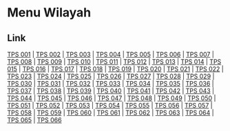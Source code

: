 # Menu Wilayah

## Link

[TPS 001](https://github.com/gigit-pemilu/pemilu-2024-51-bali/tree/main/pileg-dpr/hitung-suara/sub/51-bali/sub/71-kota-denpasar/sub/03-denpasar-barat/sub/1007-pemecutan/sub/001-tps)
 | 
[TPS 002](https://github.com/gigit-pemilu/pemilu-2024-51-bali/tree/main/pileg-dpr/hitung-suara/sub/51-bali/sub/71-kota-denpasar/sub/03-denpasar-barat/sub/1007-pemecutan/sub/002-tps)
 | 
[TPS 003](https://github.com/gigit-pemilu/pemilu-2024-51-bali/tree/main/pileg-dpr/hitung-suara/sub/51-bali/sub/71-kota-denpasar/sub/03-denpasar-barat/sub/1007-pemecutan/sub/003-tps)
 | 
[TPS 004](https://github.com/gigit-pemilu/pemilu-2024-51-bali/tree/main/pileg-dpr/hitung-suara/sub/51-bali/sub/71-kota-denpasar/sub/03-denpasar-barat/sub/1007-pemecutan/sub/004-tps)
 | 
[TPS 005](https://github.com/gigit-pemilu/pemilu-2024-51-bali/tree/main/pileg-dpr/hitung-suara/sub/51-bali/sub/71-kota-denpasar/sub/03-denpasar-barat/sub/1007-pemecutan/sub/005-tps)
 | 
[TPS 006](https://github.com/gigit-pemilu/pemilu-2024-51-bali/tree/main/pileg-dpr/hitung-suara/sub/51-bali/sub/71-kota-denpasar/sub/03-denpasar-barat/sub/1007-pemecutan/sub/006-tps)
 | 
[TPS 007](https://github.com/gigit-pemilu/pemilu-2024-51-bali/tree/main/pileg-dpr/hitung-suara/sub/51-bali/sub/71-kota-denpasar/sub/03-denpasar-barat/sub/1007-pemecutan/sub/007-tps)
 | 
[TPS 008](https://github.com/gigit-pemilu/pemilu-2024-51-bali/tree/main/pileg-dpr/hitung-suara/sub/51-bali/sub/71-kota-denpasar/sub/03-denpasar-barat/sub/1007-pemecutan/sub/008-tps)
 | 
[TPS 009](https://github.com/gigit-pemilu/pemilu-2024-51-bali/tree/main/pileg-dpr/hitung-suara/sub/51-bali/sub/71-kota-denpasar/sub/03-denpasar-barat/sub/1007-pemecutan/sub/009-tps)
 | 
[TPS 010](https://github.com/gigit-pemilu/pemilu-2024-51-bali/tree/main/pileg-dpr/hitung-suara/sub/51-bali/sub/71-kota-denpasar/sub/03-denpasar-barat/sub/1007-pemecutan/sub/010-tps)
 | 
[TPS 011](https://github.com/gigit-pemilu/pemilu-2024-51-bali/tree/main/pileg-dpr/hitung-suara/sub/51-bali/sub/71-kota-denpasar/sub/03-denpasar-barat/sub/1007-pemecutan/sub/011-tps)
 | 
[TPS 012](https://github.com/gigit-pemilu/pemilu-2024-51-bali/tree/main/pileg-dpr/hitung-suara/sub/51-bali/sub/71-kota-denpasar/sub/03-denpasar-barat/sub/1007-pemecutan/sub/012-tps)
 | 
[TPS 013](https://github.com/gigit-pemilu/pemilu-2024-51-bali/tree/main/pileg-dpr/hitung-suara/sub/51-bali/sub/71-kota-denpasar/sub/03-denpasar-barat/sub/1007-pemecutan/sub/013-tps)
 | 
[TPS 014](https://github.com/gigit-pemilu/pemilu-2024-51-bali/tree/main/pileg-dpr/hitung-suara/sub/51-bali/sub/71-kota-denpasar/sub/03-denpasar-barat/sub/1007-pemecutan/sub/014-tps)
 | 
[TPS 015](https://github.com/gigit-pemilu/pemilu-2024-51-bali/tree/main/pileg-dpr/hitung-suara/sub/51-bali/sub/71-kota-denpasar/sub/03-denpasar-barat/sub/1007-pemecutan/sub/015-tps)
 | 
[TPS 016](https://github.com/gigit-pemilu/pemilu-2024-51-bali/tree/main/pileg-dpr/hitung-suara/sub/51-bali/sub/71-kota-denpasar/sub/03-denpasar-barat/sub/1007-pemecutan/sub/016-tps)
 | 
[TPS 017](https://github.com/gigit-pemilu/pemilu-2024-51-bali/tree/main/pileg-dpr/hitung-suara/sub/51-bali/sub/71-kota-denpasar/sub/03-denpasar-barat/sub/1007-pemecutan/sub/017-tps)
 | 
[TPS 018](https://github.com/gigit-pemilu/pemilu-2024-51-bali/tree/main/pileg-dpr/hitung-suara/sub/51-bali/sub/71-kota-denpasar/sub/03-denpasar-barat/sub/1007-pemecutan/sub/018-tps)
 | 
[TPS 019](https://github.com/gigit-pemilu/pemilu-2024-51-bali/tree/main/pileg-dpr/hitung-suara/sub/51-bali/sub/71-kota-denpasar/sub/03-denpasar-barat/sub/1007-pemecutan/sub/019-tps)
 | 
[TPS 020](https://github.com/gigit-pemilu/pemilu-2024-51-bali/tree/main/pileg-dpr/hitung-suara/sub/51-bali/sub/71-kota-denpasar/sub/03-denpasar-barat/sub/1007-pemecutan/sub/020-tps)
 | 
[TPS 021](https://github.com/gigit-pemilu/pemilu-2024-51-bali/tree/main/pileg-dpr/hitung-suara/sub/51-bali/sub/71-kota-denpasar/sub/03-denpasar-barat/sub/1007-pemecutan/sub/021-tps)
 | 
[TPS 022](https://github.com/gigit-pemilu/pemilu-2024-51-bali/tree/main/pileg-dpr/hitung-suara/sub/51-bali/sub/71-kota-denpasar/sub/03-denpasar-barat/sub/1007-pemecutan/sub/022-tps)
 | 
[TPS 023](https://github.com/gigit-pemilu/pemilu-2024-51-bali/tree/main/pileg-dpr/hitung-suara/sub/51-bali/sub/71-kota-denpasar/sub/03-denpasar-barat/sub/1007-pemecutan/sub/023-tps)
 | 
[TPS 024](https://github.com/gigit-pemilu/pemilu-2024-51-bali/tree/main/pileg-dpr/hitung-suara/sub/51-bali/sub/71-kota-denpasar/sub/03-denpasar-barat/sub/1007-pemecutan/sub/024-tps)
 | 
[TPS 025](https://github.com/gigit-pemilu/pemilu-2024-51-bali/tree/main/pileg-dpr/hitung-suara/sub/51-bali/sub/71-kota-denpasar/sub/03-denpasar-barat/sub/1007-pemecutan/sub/025-tps)
 | 
[TPS 026](https://github.com/gigit-pemilu/pemilu-2024-51-bali/tree/main/pileg-dpr/hitung-suara/sub/51-bali/sub/71-kota-denpasar/sub/03-denpasar-barat/sub/1007-pemecutan/sub/026-tps)
 | 
[TPS 027](https://github.com/gigit-pemilu/pemilu-2024-51-bali/tree/main/pileg-dpr/hitung-suara/sub/51-bali/sub/71-kota-denpasar/sub/03-denpasar-barat/sub/1007-pemecutan/sub/027-tps)
 | 
[TPS 028](https://github.com/gigit-pemilu/pemilu-2024-51-bali/tree/main/pileg-dpr/hitung-suara/sub/51-bali/sub/71-kota-denpasar/sub/03-denpasar-barat/sub/1007-pemecutan/sub/028-tps)
 | 
[TPS 029](https://github.com/gigit-pemilu/pemilu-2024-51-bali/tree/main/pileg-dpr/hitung-suara/sub/51-bali/sub/71-kota-denpasar/sub/03-denpasar-barat/sub/1007-pemecutan/sub/029-tps)
 | 
[TPS 030](https://github.com/gigit-pemilu/pemilu-2024-51-bali/tree/main/pileg-dpr/hitung-suara/sub/51-bali/sub/71-kota-denpasar/sub/03-denpasar-barat/sub/1007-pemecutan/sub/030-tps)
 | 
[TPS 031](https://github.com/gigit-pemilu/pemilu-2024-51-bali/tree/main/pileg-dpr/hitung-suara/sub/51-bali/sub/71-kota-denpasar/sub/03-denpasar-barat/sub/1007-pemecutan/sub/031-tps)
 | 
[TPS 032](https://github.com/gigit-pemilu/pemilu-2024-51-bali/tree/main/pileg-dpr/hitung-suara/sub/51-bali/sub/71-kota-denpasar/sub/03-denpasar-barat/sub/1007-pemecutan/sub/032-tps)
 | 
[TPS 033](https://github.com/gigit-pemilu/pemilu-2024-51-bali/tree/main/pileg-dpr/hitung-suara/sub/51-bali/sub/71-kota-denpasar/sub/03-denpasar-barat/sub/1007-pemecutan/sub/033-tps)
 | 
[TPS 034](https://github.com/gigit-pemilu/pemilu-2024-51-bali/tree/main/pileg-dpr/hitung-suara/sub/51-bali/sub/71-kota-denpasar/sub/03-denpasar-barat/sub/1007-pemecutan/sub/034-tps)
 | 
[TPS 035](https://github.com/gigit-pemilu/pemilu-2024-51-bali/tree/main/pileg-dpr/hitung-suara/sub/51-bali/sub/71-kota-denpasar/sub/03-denpasar-barat/sub/1007-pemecutan/sub/035-tps)
 | 
[TPS 036](https://github.com/gigit-pemilu/pemilu-2024-51-bali/tree/main/pileg-dpr/hitung-suara/sub/51-bali/sub/71-kota-denpasar/sub/03-denpasar-barat/sub/1007-pemecutan/sub/036-tps)
 | 
[TPS 037](https://github.com/gigit-pemilu/pemilu-2024-51-bali/tree/main/pileg-dpr/hitung-suara/sub/51-bali/sub/71-kota-denpasar/sub/03-denpasar-barat/sub/1007-pemecutan/sub/037-tps)
 | 
[TPS 038](https://github.com/gigit-pemilu/pemilu-2024-51-bali/tree/main/pileg-dpr/hitung-suara/sub/51-bali/sub/71-kota-denpasar/sub/03-denpasar-barat/sub/1007-pemecutan/sub/038-tps)
 | 
[TPS 039](https://github.com/gigit-pemilu/pemilu-2024-51-bali/tree/main/pileg-dpr/hitung-suara/sub/51-bali/sub/71-kota-denpasar/sub/03-denpasar-barat/sub/1007-pemecutan/sub/039-tps)
 | 
[TPS 040](https://github.com/gigit-pemilu/pemilu-2024-51-bali/tree/main/pileg-dpr/hitung-suara/sub/51-bali/sub/71-kota-denpasar/sub/03-denpasar-barat/sub/1007-pemecutan/sub/040-tps)
 | 
[TPS 041](https://github.com/gigit-pemilu/pemilu-2024-51-bali/tree/main/pileg-dpr/hitung-suara/sub/51-bali/sub/71-kota-denpasar/sub/03-denpasar-barat/sub/1007-pemecutan/sub/041-tps)
 | 
[TPS 042](https://github.com/gigit-pemilu/pemilu-2024-51-bali/tree/main/pileg-dpr/hitung-suara/sub/51-bali/sub/71-kota-denpasar/sub/03-denpasar-barat/sub/1007-pemecutan/sub/042-tps)
 | 
[TPS 043](https://github.com/gigit-pemilu/pemilu-2024-51-bali/tree/main/pileg-dpr/hitung-suara/sub/51-bali/sub/71-kota-denpasar/sub/03-denpasar-barat/sub/1007-pemecutan/sub/043-tps)
 | 
[TPS 044](https://github.com/gigit-pemilu/pemilu-2024-51-bali/tree/main/pileg-dpr/hitung-suara/sub/51-bali/sub/71-kota-denpasar/sub/03-denpasar-barat/sub/1007-pemecutan/sub/044-tps)
 | 
[TPS 045](https://github.com/gigit-pemilu/pemilu-2024-51-bali/tree/main/pileg-dpr/hitung-suara/sub/51-bali/sub/71-kota-denpasar/sub/03-denpasar-barat/sub/1007-pemecutan/sub/045-tps)
 | 
[TPS 046](https://github.com/gigit-pemilu/pemilu-2024-51-bali/tree/main/pileg-dpr/hitung-suara/sub/51-bali/sub/71-kota-denpasar/sub/03-denpasar-barat/sub/1007-pemecutan/sub/046-tps)
 | 
[TPS 047](https://github.com/gigit-pemilu/pemilu-2024-51-bali/tree/main/pileg-dpr/hitung-suara/sub/51-bali/sub/71-kota-denpasar/sub/03-denpasar-barat/sub/1007-pemecutan/sub/047-tps)
 | 
[TPS 048](https://github.com/gigit-pemilu/pemilu-2024-51-bali/tree/main/pileg-dpr/hitung-suara/sub/51-bali/sub/71-kota-denpasar/sub/03-denpasar-barat/sub/1007-pemecutan/sub/048-tps)
 | 
[TPS 049](https://github.com/gigit-pemilu/pemilu-2024-51-bali/tree/main/pileg-dpr/hitung-suara/sub/51-bali/sub/71-kota-denpasar/sub/03-denpasar-barat/sub/1007-pemecutan/sub/049-tps)
 | 
[TPS 050](https://github.com/gigit-pemilu/pemilu-2024-51-bali/tree/main/pileg-dpr/hitung-suara/sub/51-bali/sub/71-kota-denpasar/sub/03-denpasar-barat/sub/1007-pemecutan/sub/050-tps)
 | 
[TPS 051](https://github.com/gigit-pemilu/pemilu-2024-51-bali/tree/main/pileg-dpr/hitung-suara/sub/51-bali/sub/71-kota-denpasar/sub/03-denpasar-barat/sub/1007-pemecutan/sub/051-tps)
 | 
[TPS 052](https://github.com/gigit-pemilu/pemilu-2024-51-bali/tree/main/pileg-dpr/hitung-suara/sub/51-bali/sub/71-kota-denpasar/sub/03-denpasar-barat/sub/1007-pemecutan/sub/052-tps)
 | 
[TPS 053](https://github.com/gigit-pemilu/pemilu-2024-51-bali/tree/main/pileg-dpr/hitung-suara/sub/51-bali/sub/71-kota-denpasar/sub/03-denpasar-barat/sub/1007-pemecutan/sub/053-tps)
 | 
[TPS 054](https://github.com/gigit-pemilu/pemilu-2024-51-bali/tree/main/pileg-dpr/hitung-suara/sub/51-bali/sub/71-kota-denpasar/sub/03-denpasar-barat/sub/1007-pemecutan/sub/054-tps)
 | 
[TPS 055](https://github.com/gigit-pemilu/pemilu-2024-51-bali/tree/main/pileg-dpr/hitung-suara/sub/51-bali/sub/71-kota-denpasar/sub/03-denpasar-barat/sub/1007-pemecutan/sub/055-tps)
 | 
[TPS 056](https://github.com/gigit-pemilu/pemilu-2024-51-bali/tree/main/pileg-dpr/hitung-suara/sub/51-bali/sub/71-kota-denpasar/sub/03-denpasar-barat/sub/1007-pemecutan/sub/056-tps)
 | 
[TPS 057](https://github.com/gigit-pemilu/pemilu-2024-51-bali/tree/main/pileg-dpr/hitung-suara/sub/51-bali/sub/71-kota-denpasar/sub/03-denpasar-barat/sub/1007-pemecutan/sub/057-tps)
 | 
[TPS 058](https://github.com/gigit-pemilu/pemilu-2024-51-bali/tree/main/pileg-dpr/hitung-suara/sub/51-bali/sub/71-kota-denpasar/sub/03-denpasar-barat/sub/1007-pemecutan/sub/058-tps)
 | 
[TPS 059](https://github.com/gigit-pemilu/pemilu-2024-51-bali/tree/main/pileg-dpr/hitung-suara/sub/51-bali/sub/71-kota-denpasar/sub/03-denpasar-barat/sub/1007-pemecutan/sub/059-tps)
 | 
[TPS 060](https://github.com/gigit-pemilu/pemilu-2024-51-bali/tree/main/pileg-dpr/hitung-suara/sub/51-bali/sub/71-kota-denpasar/sub/03-denpasar-barat/sub/1007-pemecutan/sub/060-tps)
 | 
[TPS 061](https://github.com/gigit-pemilu/pemilu-2024-51-bali/tree/main/pileg-dpr/hitung-suara/sub/51-bali/sub/71-kota-denpasar/sub/03-denpasar-barat/sub/1007-pemecutan/sub/061-tps)
 | 
[TPS 062](https://github.com/gigit-pemilu/pemilu-2024-51-bali/tree/main/pileg-dpr/hitung-suara/sub/51-bali/sub/71-kota-denpasar/sub/03-denpasar-barat/sub/1007-pemecutan/sub/062-tps)
 | 
[TPS 063](https://github.com/gigit-pemilu/pemilu-2024-51-bali/tree/main/pileg-dpr/hitung-suara/sub/51-bali/sub/71-kota-denpasar/sub/03-denpasar-barat/sub/1007-pemecutan/sub/063-tps)
 | 
[TPS 064](https://github.com/gigit-pemilu/pemilu-2024-51-bali/tree/main/pileg-dpr/hitung-suara/sub/51-bali/sub/71-kota-denpasar/sub/03-denpasar-barat/sub/1007-pemecutan/sub/064-tps)
 | 
[TPS 065](https://github.com/gigit-pemilu/pemilu-2024-51-bali/tree/main/pileg-dpr/hitung-suara/sub/51-bali/sub/71-kota-denpasar/sub/03-denpasar-barat/sub/1007-pemecutan/sub/065-tps)
 | 
[TPS 066](https://github.com/gigit-pemilu/pemilu-2024-51-bali/tree/main/pileg-dpr/hitung-suara/sub/51-bali/sub/71-kota-denpasar/sub/03-denpasar-barat/sub/1007-pemecutan/sub/066-tps)

